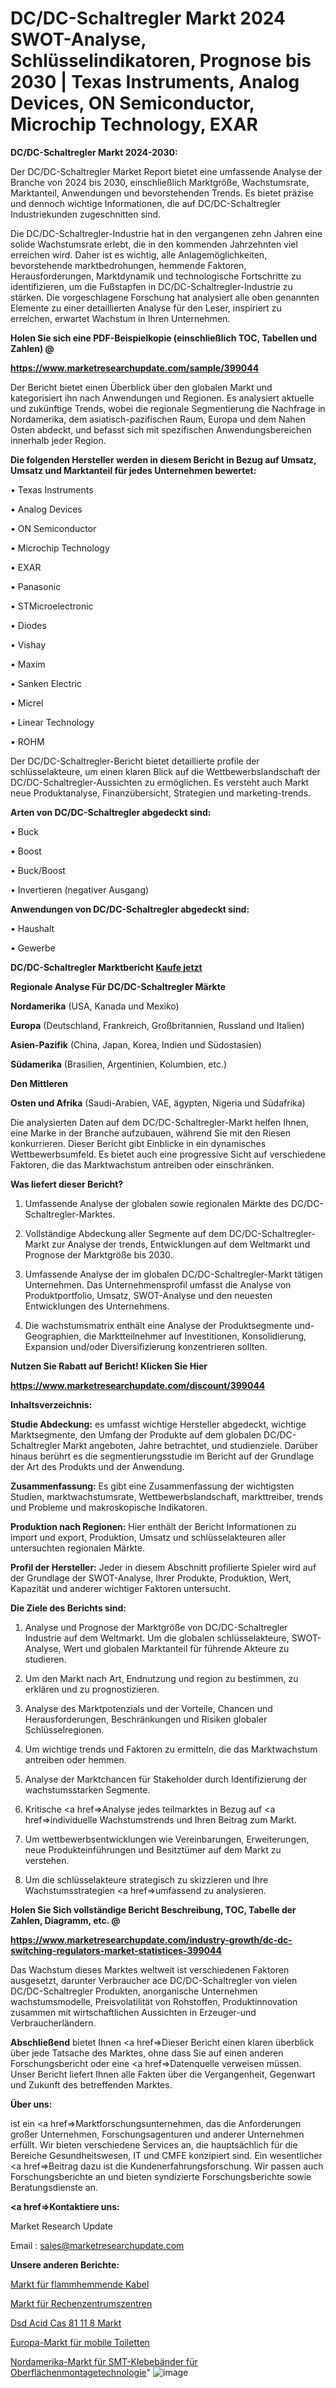 # DC/DC-Schaltregler Markt 2024 SWOT-Analyse, Schlüsselindikatoren, Prognose bis 2030 | Texas Instruments, Analog Devices, ON Semiconductor, Microchip Technology, EXAR

<strong>DC/DC-Schaltregler Markt 2024-2030:</strong>

Der DC/DC-Schaltregler Market Report bietet eine umfassende Analyse der Branche von 2024 bis 2030, einschließlich Marktgröße, Wachstumsrate, Marktanteil, Anwendungen und bevorstehenden Trends. Es bietet präzise und dennoch wichtige Informationen, die auf DC/DC-Schaltregler Industriekunden zugeschnitten sind.

Die DC/DC-Schaltregler-Industrie hat in den vergangenen zehn Jahren eine solide Wachstumsrate erlebt, die in den kommenden Jahrzehnten viel erreichen wird. Daher ist es wichtig, alle Anlagemöglichkeiten, bevorstehende marktbedrohungen, hemmende Faktoren, Herausforderungen, Marktdynamik und technologische Fortschritte zu identifizieren, um die Fußstapfen in DC/DC-Schaltregler-Industrie zu stärken. Die vorgeschlagene Forschung hat analysiert alle oben genannten Elemente zu einer detaillierten Analyse für den Leser, inspiriert zu erreichen, erwartet Wachstum in Ihren Unternehmen.



<strong>Holen Sie sich eine PDF-Beispielkopie (einschließlich TOC, Tabellen und Zahlen) @
</strong>

<strong><a href=https://www.marketresearchupdate.com/sample/399044>

<strong>https://www.marketresearchupdate.com/sample/399044</u></font></a></strong></strong>

Der Bericht bietet einen Überblick über den globalen Markt und kategorisiert ihn nach Anwendungen und Regionen. Es analysiert aktuelle und zukünftige Trends, wobei die regionale Segmentierung die Nachfrage in Nordamerika, dem asiatisch-pazifischen Raum, Europa und dem Nahen Osten abdeckt, und befasst sich mit spezifischen Anwendungsbereichen innerhalb jeder Region.



<strong>Die folgenden Hersteller werden in diesem Bericht in Bezug auf Umsatz, Umsatz und Marktanteil für jedes Unternehmen bewertet:</strong>

• Texas Instruments

• Analog Devices

• ON Semiconductor

• Microchip Technology

• EXAR

• Panasonic

• STMicroelectronic

• Diodes

• Vishay

• Maxim

• Sanken Electric

• Micrel

• Linear Technology

• ROHM

Der DC/DC-Schaltregler-Bericht bietet detaillierte profile der schlüsselakteure, um einen klaren Blick auf die Wettbewerbslandschaft der DC/DC-Schaltregler-Aussichten zu ermöglichen. Es versteht auch Markt neue Produktanalyse, Finanzübersicht, Strategien und marketing-trends.



<strong>Arten von DC/DC-Schaltregler abgedeckt sind:</strong>

• Buck

• Boost

• Buck/Boost

• Invertieren (negativer Ausgang)



<strong>Anwendungen von DC/DC-Schaltregler abgedeckt sind:</strong>

• Haushalt

• Gewerbe



<strong>DC/DC-Schaltregler Marktbericht <a href=https://www.marketresearchupdate.com/buynow/399044>Kaufe jetzt</a></strong>



<strong>Regionale Analyse Für DC/DC-Schaltregler Märkte</strong>



<strong>Nordamerika</strong> (USA, Kanada und Mexiko)



<strong>Europa</strong> (Deutschland, Frankreich, Großbritannien, Russland und Italien)



<strong>Asien-Pazifik</strong> (China, Japan, Korea, Indien und Südostasien)



<strong>Südamerika</strong> (Brasilien, Argentinien, Kolumbien, etc.)



<strong>Den Mittleren</strong> 

<strong>Osten und Afrika</strong> (Saudi-Arabien, VAE, ägypten, Nigeria und Südafrika)

Die analysierten Daten auf dem DC/DC-Schaltregler-Markt helfen Ihnen, eine Marke in der Branche aufzubauen, während Sie mit den Riesen konkurrieren. Dieser Bericht gibt Einblicke in ein dynamisches Wettbewerbsumfeld. Es bietet auch eine progressive Sicht auf verschiedene Faktoren, die das Marktwachstum antreiben oder einschränken.



<strong>Was liefert dieser Bericht?</strong>

1. Umfassende Analyse der globalen sowie regionalen Märkte des DC/DC-Schaltregler-Marktes.

2. Vollständige Abdeckung aller Segmente auf dem DC/DC-Schaltregler-Markt zur Analyse der trends, Entwicklungen auf dem Weltmarkt und Prognose der Marktgröße bis 2030.

3. Umfassende Analyse der im globalen DC/DC-Schaltregler-Markt tätigen Unternehmen. Das Unternehmensprofil umfasst die Analyse von Produktportfolio, Umsatz, SWOT-Analyse und den neuesten Entwicklungen des Unternehmens.

4. Die wachstumsmatrix enthält eine Analyse der Produktsegmente und-Geographien, die Marktteilnehmer auf Investitionen, Konsolidierung, Expansion und/oder Diversifizierung konzentrieren sollten.



<strong>Nutzen Sie Rabatt auf Bericht! Klicken Sie Hier
</strong>

<strong><a href=https://www.marketresearchupdate.com/discount/399044>https://www.marketresearchupdate.com/discount/399044</b></u></font></strong></a>



<strong>Inhaltsverzeichnis:</strong>



<strong>Studie Abdeckung:</strong> es umfasst wichtige Hersteller abgedeckt, wichtige Marktsegmente, den Umfang der Produkte auf dem globalen DC/DC-Schaltregler Markt angeboten, Jahre betrachtet, und studienziele. Darüber hinaus berührt es die segmentierungsstudie im Bericht auf der Grundlage der Art des Produkts und der Anwendung.



<strong>Zusammenfassung:</strong> Es gibt eine Zusammenfassung der wichtigsten Studien, marktwachstumsrate, Wettbewerbslandschaft, markttreiber, trends und Probleme und makroskopische Indikatoren.



<strong>Produktion nach Regionen:</strong> Hier enthält der Bericht Informationen zu import und export, Produktion, Umsatz und schlüsselakteuren aller untersuchten regionalen Märkte.



<strong>Profil der Hersteller:</strong> Jeder in diesem Abschnitt profilierte Spieler wird auf der Grundlage der SWOT-Analyse, Ihrer Produkte, Produktion, Wert, Kapazität und anderer wichtiger Faktoren untersucht.



<strong>Die Ziele des Berichts sind:</strong>

1) Analyse und Prognose der Marktgröße von DC/DC-Schaltregler Industrie auf dem Weltmarkt.
Um die globalen schlüsselakteure, SWOT-Analyse, Wert und globalen Marktanteil für führende Akteure zu studieren.

2) Um den Markt nach Art, Endnutzung und region zu bestimmen, zu erklären und zu prognostizieren.

3) Analyse des Marktpotenzials und der Vorteile, Chancen und Herausforderungen, Beschränkungen und Risiken globaler Schlüsselregionen.

4) Um wichtige trends und Faktoren zu ermitteln, die das Marktwachstum antreiben oder hemmen.

5) Analyse der Marktchancen für Stakeholder durch Identifizierung der wachstumsstarken Segmente.

6) Kritische <a href=>Analyse</a> jedes teilmarktes in Bezug auf <a href=>individuelle</a> Wachstumstrends und Ihren Beitrag zum Markt.

7) Um wettbewerbsentwicklungen wie Vereinbarungen, Erweiterungen, neue Produkteinführungen und Besitztümer auf dem Markt zu verstehen.

8) Um die schlüsselakteure strategisch zu skizzieren und Ihre Wachstumsstrategien <a href=>umfassend</a> zu analysieren.



<strong>Holen Sie Sich vollständige Bericht Beschreibung, TOC, Tabelle der Zahlen, Diagramm, etc. @ </strong>

<strong><a href=https://www.marketresearchupdate.com/industry-growth/dc-dc-switching-regulators-market-statistices-399044>https://www.marketresearchupdate.com/industry-growth/dc-dc-switching-regulators-market-statistices-399044</a></font></strong>

Das Wachstum dieses Marktes weltweit ist verschiedenen Faktoren ausgesetzt, darunter Verbraucher ace DC/DC-Schaltregler von vielen DC/DC-Schaltregler Produkten, anorganische Unternehmen wachstumsmodelle, Preisvolatilität von Rohstoffen, Produktinnovation zusammen mit wirtschaftlichen Aussichten in Erzeuger-und Verbraucherländern.



<strong>Abschließend</strong> bietet Ihnen <a href=>Dieser</a> Bericht einen klaren überblick über jede Tatsache des Marktes, ohne dass Sie auf einen anderen Forschungsbericht oder eine <a href=>Datenquelle</a> verweisen müssen. Unser Bericht liefert Ihnen alle Fakten über die Vergangenheit, Gegenwart und Zukunft des betreffenden Marktes.



<strong>Über uns:</strong>

 ist ein <a href=>Marktfors</a>chungsunternehmen, das die Anforderungen großer Unternehmen, Forschungsagenturen und anderer Unternehmen erfüllt. Wir bieten verschiedene Services an, die hauptsächlich für die Bereiche Gesundheitswesen, IT und CMFE konzipiert sind. Ein wesentlicher <a href=>Beitrag</a> dazu ist die Kundenerfahrungsforschung. Wir passen auch Forschungsberichte an und bieten syndizierte Forschungsberichte sowie Beratungsdienste an.



<strong><a href=>Kontaktiere uns:</a></strong>

Market Research Update

Email : sales@marketresearchupdate.com



<strong>Unsere anderen Berichte:</strong>

<a href=https://www.linkedin.com/pulse/flame-retardant-cable-market-2023-size-growth-trends-cost>Markt für flammhemmende Kabel</a>

<a href=https://www.linkedin.com/pulse/data-centre-centers-market-analysis-segment-region-growth>Markt für Rechenzentrumszentren</a>

<a href=https://www.linkedin.com/pulse/dsd-acid-cas-81-11-8-market-analysis-segment>Dsd Acid Cas 81 11 8 Markt</a>

<a href=https://www.linkedin.com/pulse/europe-mobile-toilets-market-2023-demand-future>Europa-Markt für mobile Toiletten</a>

<a href=https://www.linkedin.com/pulse/north-america-surface-mount-technology-smt-tape-market>Nordamerika-Markt für SMT-Klebebänder für Oberflächenmontagetechnologie</a>"
![image](https://github.com/RushikeshRI/news24analysis/assets/164026548/22ff1765-d16c-4c90-8026-39dedad3985f)
